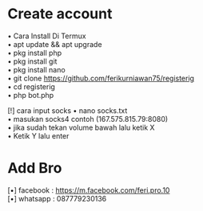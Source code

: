 # Create account
• Cara Install Di Termux <br>
• apt update && apt upgrade <br>
• pkg install php <br>
• pkg install git <br>
• pkg install nano <br>
• git clone https://github.com/ferikurniawan75/registerig <br>
• cd registerig <br>
• php bot.php <br>

[!] cara input socks 
• nano socks.txt <br>
• masukan socks4 contoh (167.575.815.79:8080) <br>
• jika sudah tekan volume bawah lalu ketik X <br>
• Ketik Y lalu enter <br>

# Add Bro
[•] facebook : https://m.facebook.com/feri.pro.10 <br>
[•] whatsapp : 087779230136 <br>
